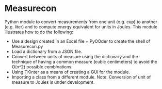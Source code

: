 # Measurecon
Python module to convert measurements from one unit (e.g. cup) to another (e.g. liter) and to compute energy equivalent for units in Joules.
This module illustrates how to do the following:
- Use a design created in an Excel file + PyOOder to create the shell of Measurecon.py
- Load a dictionary from a JSON file.
- Convert between units of measure using the dictionary and the technique of having a common measure (cubic centimeters) to avoid the O(n^2) possible combinations.
- Using TKinter as a means of creating a GUI for the module.
- Importing a class from a different module.
Note: Conversion of unit of measure to Joules is under development.
